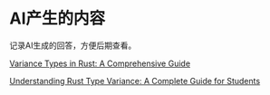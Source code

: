 # AI产生的内容

<show-structure depth="3"/>

记录AI生成的回答，方便后期查看。

[Variance Types in Rust: A Comprehensive Guide](https://claude.ai/public/artifacts/0942ffe2-6c7a-498a-9828-d86d31af2eb8)

[Understanding Rust Type Variance: A Complete Guide for Students](https://claude.ai/public/artifacts/f73fa1df-37ac-4da7-ae77-59c98944d656)
